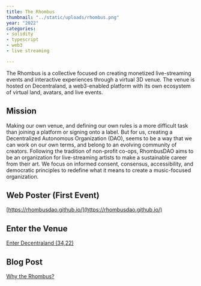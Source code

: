 ```yaml
---
title: The Rhombus
thumbnail: "../static/uploads/rhombus.png"
year: "2022"
categories:
- solidity
- typescript
- web3
- live streaming

---
```


The Rhombus is a collective focused on creating monetized live-streaming events and interactive experiences through a virtual 3D venue.  The venue is hosted on Decentraland, a web3-enabled platform with its own ecosystem of virtual land, avatars, and live events.

## Mission

Making our own venue, and defining our own rules is a more difficult task than joining a platform or signing onto a label.  But for us, creating a Decentralized Autonomous Organization (DAO), seems to be a way that we can work on our own terms, and belong to an evolving community of creators.  Following the tradition of non-profit co-ops, RhombusDAO aims to be an organization for live-streaming artists to make a sustainable career from their art. We focus on informed consent, consensus, accessibility, and democratic principles to redefine what it means to create a music-focused organization.

## Web Poster (First Event)

[https://rhombusdao.github.io/](https://rhombusdao.github.io/)

## Enter the Venue

[Enter Decentraland (34,22)](https://play.decentraland.org/?position=34%2C22)

## Blog Post 

[Why the Rhombus?](https://mirror.xyz/justinkuhn.eth/-WsZuZjsVa-l-q4PKItdykGt-aQt4MRonJ-uvms2BmY)
